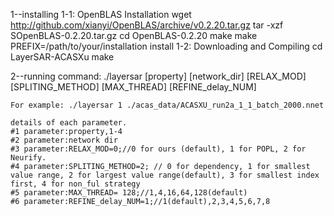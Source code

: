 1--installing
  1-1: OpenBLAS Installation
	wget http://github.com/xianyi/OpenBLAS/archive/v0.2.20.tar.gz
	tar -xzf SOpenBLAS-0.2.20.tar.gz
	cd OpenBLAS-0.2.20
	make
	make PREFIX=/path/to/your/installation install
  1-2: Downloading and Compiling
	cd LayerSAR-ACASXu
	make

2--running command:
	./layersar [property] [network_dir] [RELAX_MOD] [SPLITING_METHOD] [MAX_THREAD] [REFINE_delay_NUM]

	For example: ./layersar 1 ./acas_data/ACASXU_run2a_1_1_batch_2000.nnet

	details of each parameter.
	#1 parameter:property,1-4
	#2 parameter:network dir
	#3 parameter:RELAX_MOD=0;//0 for ours (default), 1 for POPL, 2 for Neurify.
	#4 parameter:SPLITING_METHOD=2; // 0 for dependency, 1 for smallest value range, 2 for largest value range(default), 3 for smallest index first, 4 for non_ful strategy
	#5 parameter:MAX_THREAD= 128;//1,4,16,64,128(default)
	#6 parameter:REFINE_delay_NUM=1;//1(default),2,3,4,5,6,7,8
